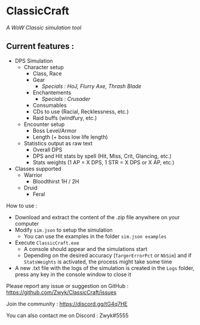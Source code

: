 # ClassicCraft
*A WoW Classic simulation tool*

## Current features :
- DPS Simulation
	- Character setup
		- Class, Race
		- Gear
			- *Specials : HoJ, Flurry Axe, Thrash Blade*
		- Enchantements
			- *Specials : Crusader*
		- Consumables
		- CDs to use (Racial, Recklessness, etc.)
		- Raid buffs (windfury, etc.)
	- Encounter setup
		- Boss Level/Armor
		- Length (+ boss low life length)
	- Statistics output as raw text
		- Overall DPS
		- DPS and Hit stats by spell (Hit, Miss, Crit, Glancing, etc.)
		- Stats weights (1 AP = X DPS, 1 STR = X DPS or X AP, etc.)
- Classes supported
	- Warrior
		- Bloodthirst 1H / 2H
	- Druid
		- Feral

How to use :
- Download and extract the content of the .zip file anywhere on your computer
- Modify `sim.json` to setup the simulation
	- You can use the examples in the folder `sim.json examples`
- Execute `ClassicCraft.exe`
	- A console should appear and the simulations start
	- Depending on the desired accuracy (`TargerErrorPct` or `NbSim`) and if `StatsWeights` is activated, the process might take some time
- A new .txt file with the logs of the simulation is created in the `Logs` folder, press any key in the console window to close it

Please report any issue or suggestion on GitHub : https://github.com/Zwyk/ClassicCraft/issues

Join the community : https://discord.gg/tG4q7HE

You can also contact me on Discord : Zwyk#5555

